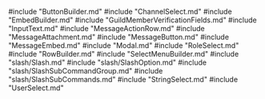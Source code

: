 #include "ButtonBuilder.md"
#include "ChannelSelect.md"
#include "EmbedBuilder.md"
#include "GuildMemberVerificationFields.md"
#include "InputText.md"
#include "MessageActionRow.md"
#include "MessageAttachment.md"
#include "MessageButton.md"
#include "MessageEmbed.md"
#include "Modal.md"
#include "RoleSelect.md"
#include "RowBuilder.md"
#include "SelectMenuBuilder.md"
#include "slash/Slash.md"
#include "slash/SlashOption.md"
#include "slash/SlashSubCommandGroup.md"
#include "slash/SlashSubCommands.md"
#include "StringSelect.md"
#include "UserSelect.md"

